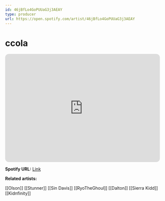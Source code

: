 ```yaml
---
id: 46jBfLo4GoPUUaG3j3AEAY
type: producer
url: https://open.spotify.com/artist/46jBfLo4GoPUUaG3j3AEAY
---
```

# ccola

<iframe style="border-radius:12px" src="https://open.spotify.com/embed/artist/46jBfLo4GoPUUaG3j3AEAY" width="100%" height="352" frameBorder="0" allowfullscreen="" allow="autoplay; clipboard-write; encrypted-media; fullscreen; picture-in-picture" loading="lazy"></iframe>

**Spotify URL:** [Link](https://open.spotify.com/artist/46jBfLo4GoPUUaG3j3AEAY)

**Related artists:**

[[Olson]]
[[Stunner]]
[[Sin Davis]]
[[RyoTheGhoul]]
[[Dalton]]
[[Sierra Kidd]]
[[Kidnfinity]]
